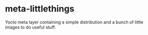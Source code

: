 # meta-littlethings
Yocto meta layer containing a simple distribution and a bunch of little images to do useful stuff. 
